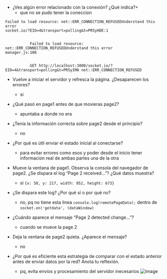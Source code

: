 + ¿Ves algún error relacionado con la conexión? ¿Qué indica?+
  + que no se pudo tener la coneccion
```
Failed to load resource: net::ERR_CONNECTION_REFUSEDUnderstand this error
socket.io/?EIO=4&transport=polling&t=PR5yHDE:1 
            
            
           Failed to load resource: net::ERR_CONNECTION_REFUSEDUnderstand this error
manager.js:108 
            
            
           GET http://localhost:3000/socket.io/?EIO=4&transport=polling&t=PR5yIMA net::ERR_CONNECTION_REFUSED
```
+ Vuelve a iniciar el servidor y refresca la página. ¿Desaparecen los errores?
  + si
+ ¿Qué pasó en page1 antes de que movieras page2?
  + apuntaba a donde no era
+ ¿Tenía la información correcta sobre page2 desde el principio?
  + no
+ ¿Por qué es útil enviar el estado inicial al conectarse?
  + para evitar errores como esos y poder desde el inicio tener informacion real de ambas partes una de la otra
+ Mueve la ventana de page1. Observa la consola del navegador de page2. ¿Se dispara el log “Page 2 received…”? ¿Qué datos muestra?
  + si `{x: 58, y: 217, width: 952, height: 673}`
+ ¿Se dispara este log? ¿Por qué sí o por qué no?
  + no, pq no tiene esta linea `console.log(remotePageData);` dentro de `socket.on('getdata', (dataWindow)`
+ ¿Cuándo aparece el mensaje “Page 2 detected change…”?
  + cuando se mueve la page 2

+ Deja la ventana de page2 quieta. ¿Aparece el mensaje?
  + no

+ ¿Por qué es eficiente esta estrategia de comparar con el estado anterior antes de enviar datos por la red? Anota tu reflexión.
  + pq, evita envios y procesamiento del servidor inecesarios
![image](https://github.com/user-attachments/assets/5b212a9b-5c0d-4748-af21-a5f68202031b)


